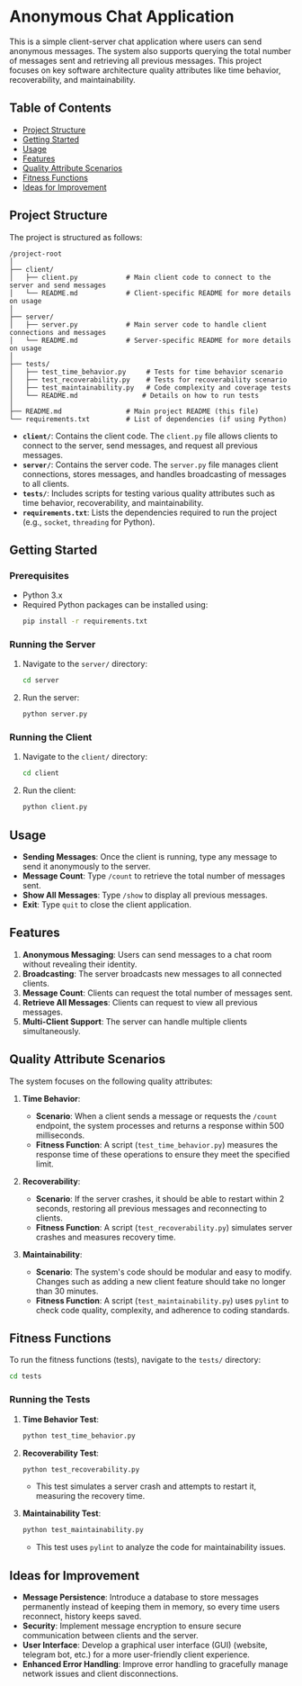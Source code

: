 
# Anonymous Chat Application

This is a simple client-server chat application where users can send anonymous messages. The system also supports querying the total number of messages sent and retrieving all previous messages. This project focuses on key software architecture quality attributes like time behavior, recoverability, and maintainability.

## Table of Contents

- [Project Structure](#project-structure)
- [Getting Started](#getting-started)
- [Usage](#usage)
- [Features](#features)
- [Quality Attribute Scenarios](#quality-attribute-scenarios)
- [Fitness Functions](#fitness-functions)
- [Ideas for Improvement](#ideas-for-improvement)

## Project Structure

The project is structured as follows:

```
/project-root
│
├── client/
│   ├── client.py            # Main client code to connect to the server and send messages
│   └── README.md            # Client-specific README for more details on usage
│
├── server/
│   ├── server.py            # Main server code to handle client connections and messages
│   └── README.md            # Server-specific README for more details on usage
│
├── tests/
│   ├── test_time_behavior.py     # Tests for time behavior scenario
│   ├── test_recoverability.py    # Tests for recoverability scenario
│   ├── test_maintainability.py   # Code complexity and coverage tests
│   └── README.md                # Details on how to run tests
│
├── README.md                # Main project README (this file)
└── requirements.txt         # List of dependencies (if using Python)
```

- **`client/`**: Contains the client code. The `client.py` file allows clients to connect to the server, send messages, and request all previous messages.
- **`server/`**: Contains the server code. The `server.py` file manages client connections, stores messages, and handles broadcasting of messages to all clients.
- **`tests/`**: Includes scripts for testing various quality attributes such as time behavior, recoverability, and maintainability.
- **`requirements.txt`**: Lists the dependencies required to run the project (e.g., `socket`, `threading` for Python).

## Getting Started

### Prerequisites

- Python 3.x
- Required Python packages can be installed using:
  ```bash
  pip install -r requirements.txt
  ```

### Running the Server

1. Navigate to the `server/` directory:
   ```bash
   cd server
   ```
2. Run the server:
   ```bash
   python server.py
   ```

### Running the Client

1. Navigate to the `client/` directory:
   ```bash
   cd client
   ```
2. Run the client:
   ```bash
   python client.py
   ```

## Usage

- **Sending Messages**: Once the client is running, type any message to send it anonymously to the server.
- **Message Count**: Type `/count` to retrieve the total number of messages sent.
- **Show All Messages**: Type `/show` to display all previous messages.
- **Exit**: Type `quit` to close the client application.

## Features

1. **Anonymous Messaging**: Users can send messages to a chat room without revealing their identity.
2. **Broadcasting**: The server broadcasts new messages to all connected clients.
3. **Message Count**: Clients can request the total number of messages sent.
4. **Retrieve All Messages**: Clients can request to view all previous messages.
5. **Multi-Client Support**: The server can handle multiple clients simultaneously.

## Quality Attribute Scenarios

The system focuses on the following quality attributes:

1. **Time Behavior**:
   - **Scenario**: When a client sends a message or requests the `/count` endpoint, the system processes and returns a response within 500 milliseconds.
   - **Fitness Function**: A script (`test_time_behavior.py`) measures the response time of these operations to ensure they meet the specified limit.

2. **Recoverability**:
   - **Scenario**: If the server crashes, it should be able to restart within 2 seconds, restoring all previous messages and reconnecting to clients.
   - **Fitness Function**: A script (`test_recoverability.py`) simulates server crashes and measures recovery time.

3. **Maintainability**:
   - **Scenario**: The system's code should be modular and easy to modify. Changes such as adding a new client feature should take no longer than 30 minutes.
   - **Fitness Function**: A script (`test_maintainability.py`) uses `pylint` to check code quality, complexity, and adherence to coding standards.

## Fitness Functions

To run the fitness functions (tests), navigate to the `tests/` directory:

```bash
cd tests
```

### Running the Tests

1. **Time Behavior Test**:
    ```bash
    python test_time_behavior.py
    ```

2. **Recoverability Test**:
    ```bash
    python test_recoverability.py
    ```
    - This test simulates a server crash and attempts to restart it, measuring the recovery time.

3. **Maintainability Test**:
    ```bash
    python test_maintainability.py
    ```
    - This test uses `pylint` to analyze the code for maintainability issues.

## Ideas for Improvement

- **Message Persistence**: Introduce a database to store messages permanently instead of keeping them in memory, so every time users reconnect, history keeps saved.
- **Security**: Implement message encryption to ensure secure communication between clients and the server.
- **User Interface**: Develop a graphical user interface (GUI) (website, telegram bot, etc.) for a more user-friendly client experience.
- **Enhanced Error Handling**: Improve error handling to gracefully manage network issues and client disconnections.
